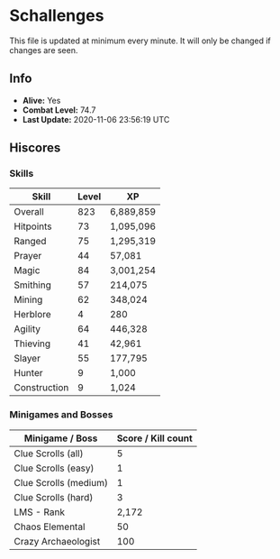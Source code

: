 # Schallenges

This file is updated at minimum every minute. It will only be changed if changes are seen.

## Info

 - **Alive:** Yes
 - **Combat Level:** 74.7
 - **Last Update:** 2020-11-06 23:56:19 UTC

## Hiscores

### Skills

| Skill | Level | XP |
|--|--|--|
| Overall | 823 | 6,889,859 |
| Hitpoints | 73 | 1,095,096 |
| Ranged | 75 | 1,295,319 |
| Prayer | 44 | 57,081 |
| Magic | 84 | 3,001,254 |
| Smithing | 57 | 214,075 |
| Mining | 62 | 348,024 |
| Herblore | 4 | 280 |
| Agility | 64 | 446,328 |
| Thieving | 41 | 42,961 |
| Slayer | 55 | 177,795 |
| Hunter | 9 | 1,000 |
| Construction | 9 | 1,024 |

### Minigames and Bosses

| Minigame / Boss | Score / Kill count |
|--|--|
| Clue Scrolls (all) | 5 |
| Clue Scrolls (easy) | 1 |
| Clue Scrolls (medium) | 1 |
| Clue Scrolls (hard) | 3 |
| LMS - Rank | 2,172 |
| Chaos Elemental | 50 |
| Crazy Archaeologist | 100 |
